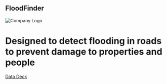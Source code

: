 ##  FloodFinder
![Company Logo](https://ideogram.ai/api/images/direct/RWSoZmWERI-HiYrRknehDg.jpg)




# Designed to detect flooding in roads to prevent damage to properties and people

[Data Deck](https://docs.google.com/presentation/d/1jgMy9debO-qL7tattfIWuWDmUeByrlxsKDopw7wnhjs/edit#slide=id.g1e5fdbef005_0_5)

